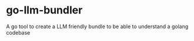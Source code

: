 # go-llm-bundler
A go tool to create a LLM friendly bundle to be able to understand a golang codebase
